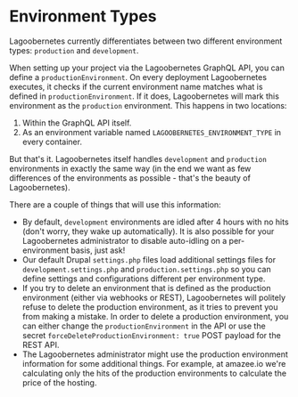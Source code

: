 # Environment Types

Lagoobernetes currently differentiates between two different environment types: `production` and `development`.

When setting up your project via the Lagoobernetes GraphQL API, you can define a `productionEnvironment`. On every deployment Lagoobernetes executes, it checks if the current environment name matches what is defined in `productionEnvironment`. If it does, Lagoobernetes will mark this environment as the `production` environment. This happens in two locations:

1. Within the GraphQL API itself.
2. As an environment variable named `LAGOOBERNETES_ENVIRONMENT_TYPE` in every container.

But that's it. Lagoobernetes itself handles `development` and `production` environments in exactly the same way \(in the end we want as few differences of the environments as possible - that's the beauty of Lagoobernetes\).

There are a couple of things that will use this information:

* By default, `development` environments are idled after 4 hours with no hits \(don't worry, they wake up automatically\). It is also possible for your Lagoobernetes administrator to disable auto-idling on a per-environment basis, just ask!
* Our default Drupal `settings.php` files load additional settings files for `development.settings.php` and `production.settings.php` so you can define settings and configurations different per environment type.
* If you try to delete an environment that is defined as the production environment \(either via webhooks or REST\), Lagoobernetes will politely refuse to delete the production environment, as it tries to prevent you from making a mistake. In order to delete a production environment, you can either change the `productionEnvironment` in the API or use the secret `forceDeleteProductionEnvironment: true` POST payload for the REST API.
* The Lagoobernetes administrator might use the production environment information for some additional things. For example, at amazee.io we're calculating only the hits of the production environments to calculate the price of the hosting.

